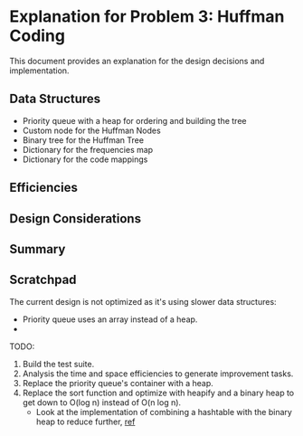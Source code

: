 # Explanation for Problem 3: Huffman Coding

This document provides an explanation for the design decisions and implementation.

## Data Structures

* Priority queue with a heap for ordering and building the tree
* Custom node for the Huffman Nodes
* Binary tree for the Huffman Tree
* Dictionary for the frequencies map
* Dictionary for the code mappings

## Efficiencies


## Design Considerations



## Summary


## Scratchpad

The current design is not optimized as it's using slower data structures:

* Priority queue uses an array instead of a heap.
* 

TODO:

1. Build the test suite.
2. Analysis the time and space efficiencies to generate improvement tasks.
3. Replace the priority queue's container with a heap.
4. Replace the sort function and optimize with heapify and a binary heap to get down to O(log n) instead of O(n log n).
    - Look at the implementation of combining a hashtable with the binary heap to reduce further, [ref](https://youtu.be/wptevk0bshY?t=665)
